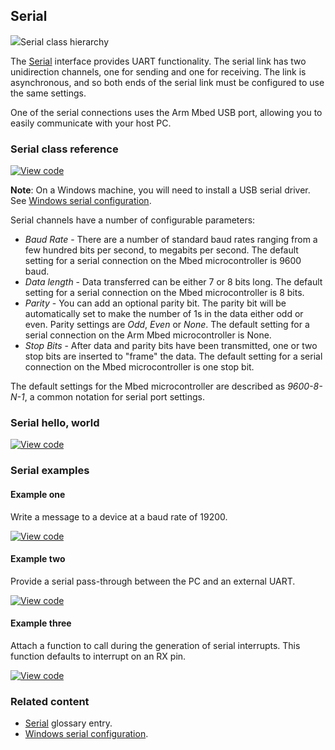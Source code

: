 ## Serial

<span class="images">![](https://os-doc-builder.test.mbed.com/docs/development/mbed-os-api-doxy/classmbed_1_1_serial.png)<span>Serial class hierarchy</span></span>

The [Serial](/docs/development/introduction/glossary.html) interface provides UART functionality. The serial link has two unidirection channels, one for sending and one for receiving. The link is asynchronous, and so both ends of the serial link must be configured to use the same settings.

One of the serial connections uses the Arm Mbed USB port, allowing you to easily communicate with your host PC.

### Serial class reference

[![View code](https://www.mbed.com/embed/?type=library)](http://os-doc-builder.test.mbed.com/docs/development/mbed-os-api-doxy/classmbed_1_1_serial.html)

<span class="notes">**Note**: On a Windows machine, you will need to install a USB serial driver. See [Windows serial configuration](/docs/development/tutorials/windows-serial-driver.html).</span>

Serial channels have a number of configurable parameters:

  - _Baud Rate_ - There are a number of standard baud rates ranging from a few hundred bits per second, to megabits per second. The default setting for a serial connection on the Mbed microcontroller is 9600 baud.
  - _Data length_ - Data transferred can be either 7 or 8 bits long. The default setting for a serial connection on the Mbed microcontroller is 8 bits.
  - _Parity_ - You can add an optional parity bit. The parity bit will be automatically set to make the number of 1s in the data either odd or even. Parity settings are *Odd*, *Even* or *None*. The default setting for a serial connection on the Arm Mbed microcontroller is None.
  - _Stop Bits_ - After data and parity bits have been transmitted, one or two stop bits are inserted to "frame" the data. The default setting for a serial connection on the Mbed microcontroller is one stop bit.

The default settings for the Mbed microcontroller are described as _9600-8-N-1_, a  common notation for serial port settings.

### Serial hello, world

[![View code](https://www.mbed.com/embed/?url=https://os.mbed.com/teams/mbed_example/code/Serial_HelloWorld/)](https://os.mbed.com/teams/mbed_example/code/Serial_HelloWorld/file/e540d7769e69/main.cpp)

### Serial examples

#### Example one

Write a message to a device at a baud rate of 19200.

[![View code](https://www.mbed.com/embed/?url=https://os.mbed.com/teams/mbed_example/code/Serial_ex_1/)](https://os.mbed.com/teams/mbed_example/code/Serial_ex_1/file/7376f17bb36e/main.cpp)

#### Example two

Provide a serial pass-through between the PC and an external UART.

[![View code](https://www.mbed.com/embed/?url=https://os.mbed.com/teams/mbed_example/code/Serial_ex_2/)](https://os.mbed.com/teams/mbed_example/code/Serial_ex_2/file/8d318218bac1/main.cpp)

#### Example three

Attach a function to call during the generation of serial interrupts. This function defaults to interrupt on an RX pin.

[![View code](https://www.mbed.com/embed/?url=https://os.mbed.com/teams/mbed_example/code/Serial_ex_3/)](https://os.mbed.com/teams/mbed_example/code/Serial_ex_3/file/4ab47f33a1ae/main.cpp)

### Related content

- [Serial](/docs/development/introduction/glossary.html) glossary entry.
- [Windows serial configuration](/docs/development/tutorials/windows-serial-driver.html).
